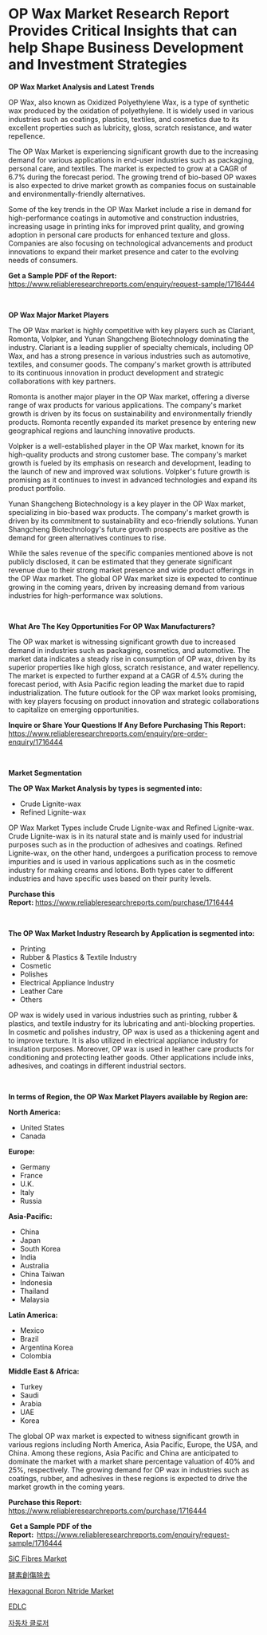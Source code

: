 <p><h1>OP Wax Market Research Report Provides Critical Insights that can help Shape Business Development and Investment Strategies</h1></p><p><strong>OP Wax Market Analysis and Latest Trends</strong></p>
<p><p>OP Wax, also known as Oxidized Polyethylene Wax, is a type of synthetic wax produced by the oxidation of polyethylene. It is widely used in various industries such as coatings, plastics, textiles, and cosmetics due to its excellent properties such as lubricity, gloss, scratch resistance, and water repellence.</p><p>The OP Wax Market is experiencing significant growth due to the increasing demand for various applications in end-user industries such as packaging, personal care, and textiles. The market is expected to grow at a CAGR of 6.7% during the forecast period. The growing trend of bio-based OP waxes is also expected to drive market growth as companies focus on sustainable and environmentally-friendly alternatives.</p><p>Some of the key trends in the OP Wax Market include a rise in demand for high-performance coatings in automotive and construction industries, increasing usage in printing inks for improved print quality, and growing adoption in personal care products for enhanced texture and gloss. Companies are also focusing on technological advancements and product innovations to expand their market presence and cater to the evolving needs of consumers.</p></p>
<p><strong>Get a Sample PDF of the Report:&nbsp;</strong> <a href="https://www.reliableresearchreports.com/enquiry/request-sample/1716444">https://www.reliableresearchreports.com/enquiry/request-sample/1716444</a></p>
<p>&nbsp;</p>
<p><strong>OP Wax Major Market Players</strong></p>
<p><p>The OP Wax market is highly competitive with key players such as Clariant, Romonta, Volpker, and Yunan Shangcheng Biotechnology dominating the industry. Clariant is a leading supplier of specialty chemicals, including OP Wax, and has a strong presence in various industries such as automotive, textiles, and consumer goods. The company's market growth is attributed to its continuous innovation in product development and strategic collaborations with key partners.</p><p>Romonta is another major player in the OP Wax market, offering a diverse range of wax products for various applications. The company's market growth is driven by its focus on sustainability and environmentally friendly products. Romonta recently expanded its market presence by entering new geographical regions and launching innovative products.</p><p>Volpker is a well-established player in the OP Wax market, known for its high-quality products and strong customer base. The company's market growth is fueled by its emphasis on research and development, leading to the launch of new and improved wax solutions. Volpker's future growth is promising as it continues to invest in advanced technologies and expand its product portfolio.</p><p>Yunan Shangcheng Biotechnology is a key player in the OP Wax market, specializing in bio-based wax products. The company's market growth is driven by its commitment to sustainability and eco-friendly solutions. Yunan Shangcheng Biotechnology's future growth prospects are positive as the demand for green alternatives continues to rise.</p><p>While the sales revenue of the specific companies mentioned above is not publicly disclosed, it can be estimated that they generate significant revenue due to their strong market presence and wide product offerings in the OP Wax market. The global OP Wax market size is expected to continue growing in the coming years, driven by increasing demand from various industries for high-performance wax solutions.</p></p>
<p>&nbsp;</p>
<p><strong>What Are The Key Opportunities For OP Wax Manufacturers?</strong></p>
<p><p>The OP wax market is witnessing significant growth due to increased demand in industries such as packaging, cosmetics, and automotive. The market data indicates a steady rise in consumption of OP wax, driven by its superior properties like high gloss, scratch resistance, and water repellency. The market is expected to further expand at a CAGR of 4.5% during the forecast period, with Asia Pacific region leading the market due to rapid industrialization. The future outlook for the OP wax market looks promising, with key players focusing on product innovation and strategic collaborations to capitalize on emerging opportunities.</p></p>
<p><strong>Inquire or Share Your Questions If Any Before Purchasing This Report:</strong> <a href="https://www.reliableresearchreports.com/enquiry/pre-order-enquiry/1716444">https://www.reliableresearchreports.com/enquiry/pre-order-enquiry/1716444</a></p>
<p>&nbsp;</p>
<p><strong>Market Segmentation</strong></p>
<p><strong>The OP Wax Market Analysis by types is segmented into:</strong></p>
<p><ul><li>Crude Lignite-wax</li><li>Refined Lignite-wax</li></ul></p>
<p><p>OP Wax Market Types include Crude Lignite-wax and Refined Lignite-wax. Crude Lignite-wax is in its natural state and is mainly used for industrial purposes such as in the production of adhesives and coatings. Refined Lignite-wax, on the other hand, undergoes a purification process to remove impurities and is used in various applications such as in the cosmetic industry for making creams and lotions. Both types cater to different industries and have specific uses based on their purity levels.</p></p>
<p><strong>Purchase this Report:&nbsp;</strong><a href="https://www.reliableresearchreports.com/purchase/1716444">https://www.reliableresearchreports.com/purchase/1716444</a></p>
<p>&nbsp;</p>
<p><strong>The OP Wax Market Industry Research by Application is segmented into:</strong></p>
<p><ul><li>Printing</li><li>Rubber & Plastics & Textile Industry</li><li>Cosmetic</li><li>Polishes</li><li>Electrical Appliance Industry</li><li>Leather Care</li><li>Others</li></ul></p>
<p><p>OP wax is widely used in various industries such as printing, rubber & plastics, and textile industry for its lubricating and anti-blocking properties. In cosmetic and polishes industry, OP wax is used as a thickening agent and to improve texture. It is also utilized in electrical appliance industry for insulation purposes. Moreover, OP wax is used in leather care products for conditioning and protecting leather goods. Other applications include inks, adhesives, and coatings in different industrial sectors.</p></p>
<p>&nbsp;</p>
<p><strong>In terms of Region, the OP Wax Market Players available by Region are:</strong></p>
<p>
    <p> <strong> North America: </strong>
        <ul>
            <li>United States</li>
            <li>Canada</li>
        </ul>
        </p> 
    <p> <strong> Europe: </strong>
        <ul>
            <li>Germany</li>
            <li>France</li>
            <li>U.K.</li>
            <li>Italy</li>
            <li>Russia</li>
        </ul>
        </p> 
    <p> <strong> Asia-Pacific: </strong>
        <ul>
            <li>China</li>
            <li>Japan</li>
            <li>South Korea</li>
            <li>India</li>
            <li>Australia</li>
            <li>China Taiwan</li>
            <li>Indonesia</li>
            <li>Thailand</li>
            <li>Malaysia</li>
        </ul>
        </p> 
    <p> <strong> Latin America: </strong>
        <ul>
            <li>Mexico</li>
            <li>Brazil</li>
            <li>Argentina Korea</li>
            <li>Colombia</li>
        </ul>
        </p> 
    <p> <strong> Middle East & Africa: </strong>
        <ul>
            <li>Turkey</li>
            <li>Saudi</li>
            <li>Arabia</li>
            <li>UAE</li>
            <li>Korea</li>
        </ul>
    </p>
    </p>
<p><p>The global OP wax market is expected to witness significant growth in various regions including North America, Asia Pacific, Europe, the USA, and China. Among these regions, Asia Pacific and China are anticipated to dominate the market with a market share percentage valuation of 40% and 25%, respectively. The growing demand for OP wax in industries such as coatings, rubber, and adhesives in these regions is expected to drive the market growth in the coming years.</p></p>
<p><strong>Purchase this Report: </strong><a href="https://www.reliableresearchreports.com/purchase/1716444">https://www.reliableresearchreports.com/purchase/1716444</a></p>
<p>&nbsp;<strong>Get a Sample PDF of the Report:&nbsp;&nbsp;</strong><a href="https://www.reliableresearchreports.com/enquiry/request-sample/1716444">https://www.reliableresearchreports.com/enquiry/request-sample/1716444</a></p>
<p><strong></strong></p>
<p><p><a href="https://frill-swim-3cd.notion.site/SiC-Fibres-Market-Size-Share-Trends-Analysis-Report-By-Application-Regional-Outlook-Competitive-99be496efb904915a5cfd5dbed73ad4b">SiC Fibres Market</a></p><p><a href="https://medium.com/@janaflo/%E9%85%B5%E7%B4%A0%E5%89%B5%E5%82%B7%E8%84%B1%E6%AD%BB%E7%B5%84%E7%B9%94%E5%B8%82%E5%A0%B4%E6%8F%90%E4%BE%9B%E6%9C%89%E9%97%9C%E5%B8%82%E5%A0%B4%E4%BB%BD%E9%A1%8D-%E5%B8%82%E5%A0%B4%E8%B6%A8%E5%8B%A2%E5%92%8C%E5%B8%82%E5%A0%B4%E5%A2%9E%E9%95%B7%E7%9A%84%E4%BF%A1%E6%81%AF-c04b86c18f29">酵素創傷除去</a></p><p><a href="https://view.publitas.com/reportprime-1/hexagonal-boron-nitride-market-share-market-new-trends-analysis-report-by-type-by-application-by-end-use-by-region-and-segment-forecasts-2024-2031/">Hexagonal Boron Nitride Market</a></p><p><a href="https://medium.com/@tyrelvezina0vc2ayv1ss8syx/edlc-%EC%8B%9C%EC%9E%A5-%EA%B7%9C%EB%AA%A8-%EB%B0%8F-%EC%8B%9C%EC%9E%A5-%EB%8F%99%ED%96%A5-%EC%A0%84%EC%B2%B4-%EC%82%B0%EC%97%85-%EA%B0%9C%EC%9A%94-2024%EB%85%84%EB%B6%80%ED%84%B0-2031%EB%85%84%EA%B9%8C%EC%A7%80-1761e7ee31d7">EDLC</a></p><p><a href="https://medium.com/@tyrelvezina0vc2ayv1ss8syx/%EC%9E%90%EB%8F%99%EC%B0%A8-%ED%81%B4%EB%A1%9C%EC%A0%80-%EC%8B%9C%EC%9E%A5-%EA%B7%9C%EB%AA%A8-%EB%B0%8F-%EC%8B%9C%EC%9E%A5-%EB%8F%99%ED%96%A5-%EC%99%84%EC%A0%84%ED%95%9C-%EC%82%B0%EC%97%85-%EA%B0%9C%EC%9A%94-2024%EB%85%84%EB%B6%80%ED%84%B0-2031%EB%85%84%EA%B9%8C%EC%A7%80-cc416fc5fe88">자동차 클로저</a></p></p>